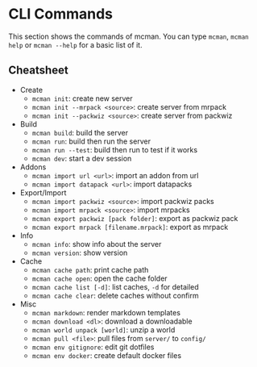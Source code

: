 # CLI Commands

This section shows the commands of mcman. You can type `mcman`, `mcman help` or `mcman --help` for a basic list of it.

## Cheatsheet

- Create
    - `mcman init`: create new server
    - `mcman init --mrpack <source>`: create server from mrpack
    - `mcman init --packwiz <source>`: create server from packwiz
- Build
    - `mcman build`: build the server
    - `mcman run`: build then run the server
    - `mcman run --test`: build then run to test if it works
    - `mcman dev`: start a dev session
- Addons
    - `mcman import url <url>`: import an addon from url
    - `mcman import datapack <url>`: import datapacks
- Export/Import
    - `mcman import packwiz <source>`: import packwiz packs
    - `mcman import mrpack <source>`: import mrpacks
    - `mcman export packwiz [pack folder]`: export as packwiz pack
    - `mcman export mrpack [filename.mrpack]`: export as mrpack
- Info
    - `mcman info`: show info about the server
    - `mcman version`: show version
- Cache
    - `mcman cache path`: print cache path
    - `mcman cache open`: open the cache folder
    - `mcman cache list [-d]`: list caches, `-d` for detailed
    - `mcman cache clear`: delete caches without confirm
- Misc
    - `mcman markdown`: render markdown templates
    - `mcman download <dl>`: download a downloadable
    - `mcman world unpack [world]`: unzip a world
    - `mcman pull <file>`: pull files from `server/` to `config/`
    - `mcman env gitignore`: edit git dotfiles
    - `mcman env docker`: create default docker files
